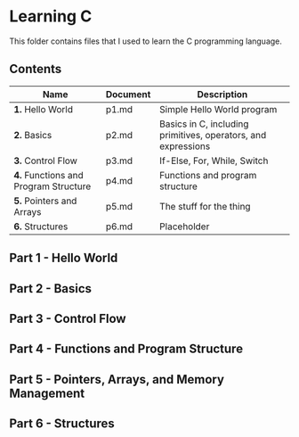 # Learning C
This folder contains files that I used to learn the C programming language.

## Contents
|Name|Document|Description|
|-|-|-|
| **1.** Hello World|p1.md|Simple Hello World program|
| **2.** Basics|p2.md|Basics in C, including primitives, operators, and expressions|
| **3.** Control Flow|p3.md|If-Else, For, While, Switch|
| **4.** Functions and Program Structure|p4.md|Functions and program structure|
| **5.** Pointers and Arrays|p5.md|The stuff for the thing|
| **6.** Structures|p6.md|Placeholder|

## Part 1 - Hello World

## Part 2 - Basics

## Part 3 - Control Flow

## Part 4 - Functions and Program Structure

## Part 5 - Pointers, Arrays, and Memory Management

## Part 6 - Structures

##
